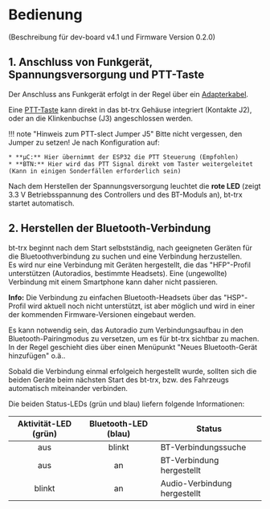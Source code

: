 # Bedienung

(Beschreibung für dev-board v4.1 und Firmware Version 0.2.0)

## 1. Anschluss von Funkgerät, Spannungsversorgung und PTT-Taste

Der Anschluss ans Funkgerät erfolgt in der Regel über ein
[Adapterkabel](../Zusammenbau/Anschlusskabel).

Eine [PTT-Taste](../Zusammenbau/PTT-Taste) kann direkt in das bt-trx Gehäuse
integriert (Kontakte J2), oder an die Klinkenbuchse (J3) angeschlossen werden.

!!! note "Hinweis zum PTT-slect Jumper J5"
    Bitte nicht vergessen, den Jumper zu setzen! Je nach Konfiguration auf:

    * **µC:** Hier übernimmt der ESP32 die PTT Steuerung (Empfohlen)
    * **BTN:** Hier wird das PTT Signal direkt vom Taster weitergeleitet (Kann in einigen Sonderfällen erforderlich sein)

Nach dem Herstellen der Spannungsversorgung leuchtet die **rote LED**
(zeigt 3.3 V Betriebsspannung des Controllers und des BT-Moduls an),
bt-trx startet automatisch.

## 2. Herstellen der Bluetooth-Verbindung

bt-trx beginnt nach dem Start selbstständig, nach geeigneten Geräten für die
Bluetoothverbindung zu suchen und eine Verbindung herzustellen.  
Es wird nur eine Verbindung mit Geräten hergestellt, die das
"HFP"-Profil unterstützen (Autoradios, bestimmte Headsets). Eine (ungewollte)
Verbindung mit einem Smartphone kann daher nicht passieren.

**Info:**
Die Verbindung zu einfachen Bluetooth-Headsets über das "HSP"-Profil wird
aktuell noch nicht unterstützt, ist aber möglich und wird in einer der kommenden
Firmware-Versionen eingebaut werden.

Es kann notwendig sein, das Autoradio zum Verbindungsaufbau in den
Bluetooth-Pairingmodus zu versetzen, um es für bt-trx sichtbar zu machen.  
In der Regel geschieht dies über einen Menüpunkt
"Neues Bluetooth-Gerät hinzufügen" o.ä..

Sobald die Verbindung einmal erfolgeich hergestellt wurde, sollten sich die
beiden Geräte beim nächsten Start des bt-trx, bzw. des Fahrzeugs automatisch
miteinander verbinden.

Die beiden Status-LEDs (grün und blau) liefern folgende Informationen:

| Aktivität-LED (grün) | Bluetooth-LED (blau) | Status                       |
|:--------------------:|:--------------------:|------------------------------|
| aus                  | blinkt               | BT-Verbindungssuche          |
| aus                  | an                   | BT-Verbindung hergestellt    |
| blinkt               | an                   | Audio-Verbindung hergestellt |
